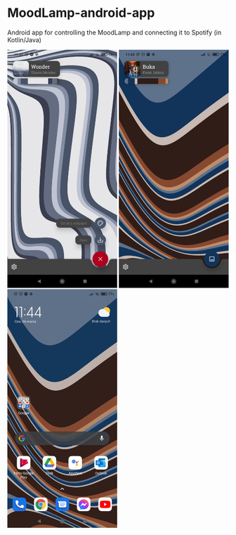 # MoodLamp-android-app
Android app for controlling the MoodLamp and connecting it to Spotify (in Kotlin/Java)

<img src="Screenshot_2021-03-04-11-37-09-125_hanas.aptacy.moodlamp.jpg" width="250" />
<img src="Screenshot_2021-03-04-11-43-48-799_hanas.aptacy.moodlamp.jpg" width="250" />
<img src="Screenshot_2021-03-04-11-44-15-609_com.miui.home.jpg" width="250" />
